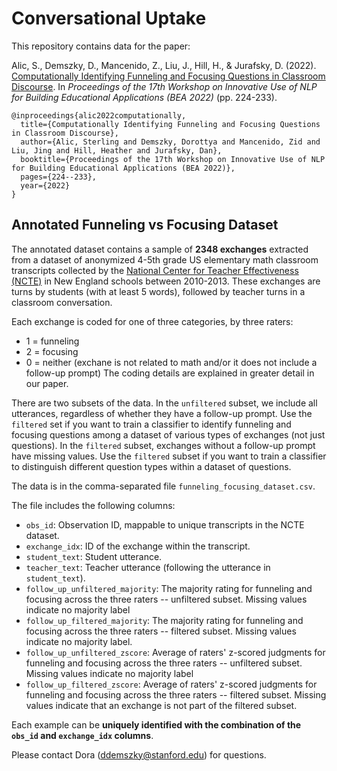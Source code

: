 # Conversational Uptake
This repository contains data for the paper: 


Alic, S., Demszky, D., Mancenido, Z., Liu, J., Hill, H., & Jurafsky, D. (2022). [Computationally Identifying Funneling and Focusing Questions in Classroom Discourse](https://aclanthology.org/2022.bea-1.27.pdf). In _Proceedings of the 17th Workshop on Innovative Use of NLP for Building Educational Applications (BEA 2022)_ (pp. 224-233).


```
@inproceedings{alic2022computationally,
  title={Computationally Identifying Funneling and Focusing Questions in Classroom Discourse},
  author={Alic, Sterling and Demszky, Dorottya and Mancenido, Zid and Liu, Jing and Hill, Heather and Jurafsky, Dan},
  booktitle={Proceedings of the 17th Workshop on Innovative Use of NLP for Building Educational Applications (BEA 2022)},
  pages={224--233},
  year={2022}
}
```

## Annotated Funneling vs Focusing Dataset

The annotated dataset contains a sample of **2348 exchanges** extracted from a dataset of anonymized 4-5th grade US elementary math classroom transcripts collected by the [National Center for Teacher Effectiveness (NCTE)](https://cepr.harvard.edu/ncte) in New England schools between 2010-2013. These exchanges are turns by students (with at least 5 words), followed by teacher turns in a classroom conversation. 

Each exchange is coded for one of three categories, by three raters:
* 1 = funneling
* 2 = focusing
* 0 = neither (exchane is not related to math and/or it does not include a follow-up prompt)
The coding details are explained in greater detail in our paper.

There are two subsets of the data. In the `unfiltered` subset, we include all utterances, regardless of whether they have a follow-up prompt. Use the `filtered` set if you want to train a classifier to identify funneling and focusing questions among a dataset of various types of exchanges (not just questions). In the `filtered` subset, exchanges without a follow-up prompt have missing values. Use the `filtered` subset if you want to train a classifier to distinguish different question types within a dataset of questions. 

The data is in the comma-separated file `funneling_focusing_dataset.csv`.

The file includes the following columns:

* `obs_id`: Observation ID, mappable to unique transcripts in the NCTE dataset.
* `exchange_idx`: ID of the exchange within the transcript.
* `student_text`: Student utterance.
* `teacher_text`: Teacher utterance (following the utterance in `student_text`).
* `follow_up_unfiltered_majority`: The majority rating for funneling and focusing across the three raters -- unfiltered subset. Missing values indicate no majority label
* `follow_up_filtered_majority`: The majority rating for funneling and focusing across the three raters -- filtered subset. Missing values indicate no majority label.
* `follow_up_unfiltered_zscore`: Average of raters' z-scored judgments for funneling and focusing across the three raters -- unfiltered subset.  Missing values indicate no majority label
* `follow_up_filtered_zscore`: Average of raters' z-scored judgments for funneling and focusing across the three raters -- filtered subset. Missing values indicate that an exchange is not part of the filtered subset.

Each example can be **uniquely identified with the combination of the `obs_id` and `exchange_idx` columns**.


Please contact Dora (ddemszky@stanford.edu) for questions.
